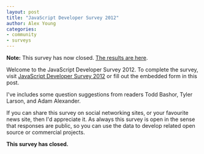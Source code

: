 ```yaml
---
layout: post
title: "JavaScript Developer Survey 2012"
author: Alex Young
categories:
- community
- surveys
---
```


<div class="intro">
  <strong>Note:</strong> This survey has now closed.  <a href="http://dailyjs.com/2012/12/24/javascript-survey-results/">The results are here</a>.
</div>

Welcome to the JavaScript Developer Survey 2012.  To complete the survey, visit [JavaScript Developer Survey 2012](https://docs.google.com/spreadsheet/viewform?formkey=dFNDeGZEUTZUZ1ctY0Q2WFZnOVlBV3c6MA) or fill out the embedded form in this post.

I've includes some question suggestions from readers Todd Bashor, Tyler Larson, and Adam Alexander.

If you can share this survey on social networking sites, or your favourite news site, then I'd appreciate it.  As always this survey is open in the sense that responses are public, so you can use the data to develop related open source or commercial projects.

**This survey has closed.**
